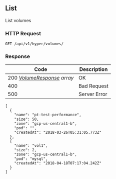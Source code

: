 List
---------------------------------
List volumes

### HTTP Request

`GET /api/v1/hyper/volumes/`

### Response

| Code | Description |
| --- | --- |
| 200 _[VolumeResponse](#volumeresponse) array_ | OK |
| 400 | Bad Request |
| 500 | Server Error |

```
[
  {
    "name": "pt-test-performance",
    "size": 50,
    "zone": "gcp-us-central1-b",
    "pod": "",
    "createdAt": "2018-03-26T05:31:05.773Z"
  },
  {
    "name": "vol1",
    "size": 2,
    "zone": "gcp-us-central1-b",
    "pod": "mysql",
    "createdAt": "2018-04-18T07:17:04.242Z"
  }
]
```
